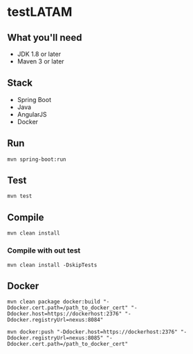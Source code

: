 # testLATAM

## What you'll need
- JDK 1.8 or later
- Maven 3 or later

## Stack
- Spring Boot
- Java
- AngularJS
- Docker

## Run
`mvn spring-boot:run`

## Test
`mvn test`

## Compile
`mvn clean install`
### Compile with out test
`mvn clean install -DskipTests`

## Docker

`mvn clean package docker:build "-Ddocker.cert.path=/path_to_docker_cert" "-Ddocker.host=https://dockerhost:2376" "-Ddocker.registryUrl=nexus:8084"`

`mvn docker:push "-Ddocker.host=https://dockerhost:2376" "-Ddocker.registryUrl=nexus:8085" "-Ddocker.cert.path=/path_to_docker_cert" `

